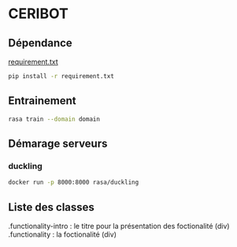 # CERIBOT

## Dépendance
[requirement.txt](requirement.txt)


```bash
pip install -r requirement.txt
```

## Entrainement
```bash
rasa train --domain domain
```

## Démarage serveurs
### duckling
```bash
docker run -p 8000:8000 rasa/duckling
```


## Liste des classes
.functionality-intro : le titre pour la présentation des foctionalité (div)
.functionality : la foctionalité (div)